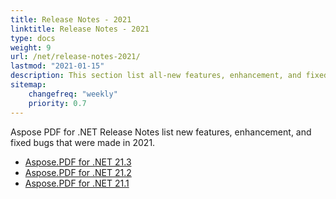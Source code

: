 ```yaml
---
title: Release Notes - 2021
linktitle: Release Notes - 2021
type: docs
weight: 9
url: /net/release-notes-2021/
lastmod: "2021-01-15"
description: This section list all-new features, enhancement, and fixed bugs by Aspose.PDF for .NET library in 2021.
sitemap:
    changefreq: "weekly"
    priority: 0.7
---
```


Aspose PDF for .NET Release Notes list new features, enhancement, and fixed bugs that were made in 2021.

- [Aspose.PDF for .NET 21.3](/pdf/net/aspose-pdf-for-net-21-3-release-notes/)
- [Aspose.PDF for .NET 21.2](/pdf/net/aspose-pdf-for-net-21-2-release-notes/)
- [Aspose.PDF for .NET 21.1](/pdf/net/aspose-pdf-for-net-21-1-release-notes/)


